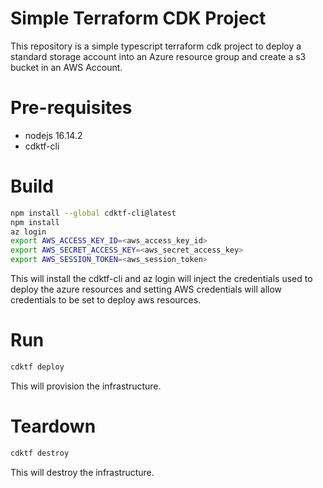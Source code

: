 # Simple Terraform CDK Project
This repository is a simple typescript terraform cdk project to deploy a standard storage account into an Azure resource group and create a s3 bucket in an AWS Account.

# Pre-requisites
 - nodejs 16.14.2
 - cdktf-cli

# Build
```sh
npm install --global cdktf-cli@latest
npm install
az login
export AWS_ACCESS_KEY_ID=<aws_access_key_id>
export AWS_SECRET_ACCESS_KEY=<aws_secret_access_key>
export AWS_SESSION_TOKEN=<aws_session_token>
```
This will install the cdktf-cli and az login will inject the credentials used to deploy the azure resources and setting AWS credentials will allow credentials to be set to deploy aws resources.
# Run
```sh
cdktf deploy 
```
This will provision the infrastructure.
# Teardown
```sh
cdktf destroy 
```
This will destroy the infrastructure.